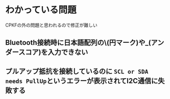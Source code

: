 # わかっている問題

CPKFの外の問題と思われるので修正が難しい

## Bluetooth接続時に日本語配列の\\(円マーク)や_(アンダースコア)を入力できない

## プルアップ抵抗を接続しているのに `SCL or SDA needs PullUp`というエラーが表示されてI2C通信に失敗する
